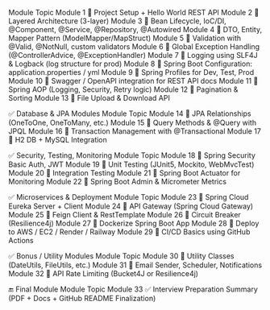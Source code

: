 Module	Topic
Module 1  📌 Project Setup + Hello World REST API
Module 2  📌 Layered Architecture (3-layer)
Module 3  📌 Bean Lifecycle, IoC/DI, @Component, @Service, @Repository, @Autowired
Module 4	📌 DTO, Entity, Mapper Pattern (ModelMapper/MapStruct)
Module 5	📌 Validation with @Valid, @NotNull, custom validators
Module 6	📌 Global Exception Handling (@ControllerAdvice, @ExceptionHandler)
Module 7	📌 Logging using SLF4J & Logback (log structure for prod)
Module 8	📌 Spring Boot Configuration: application.properties / yml
Module 9	📌 Spring Profiles for Dev, Test, Prod
Module 10	📌 Swagger / OpenAPI integration for REST API docs
Module 11	📌 Spring AOP (Logging, Security, Retry logic)
Module 12	📌 Pagination & Sorting
Module 13	📌 File Upload & Download API

✅ Database & JPA Modules
Module	Topic
Module 14	📌 JPA Relationships (OneToOne, OneToMany, etc.)
Module 15	📌 Query Methods & @Query with JPQL
Module 16	📌 Transaction Management with @Transactional
Module 17	📌 H2 DB + MySQL Integration

✅ Security, Testing, Monitoring
Module	Topic
Module 18	📌 Spring Security Basic Auth, JWT
Module 19	📌 Unit Testing (JUnit5, Mockito, WebMvcTest)
Module 20	📌 Integration Testing
Module 21	📌 Spring Boot Actuator for Monitoring
Module 22	📌 Spring Boot Admin & Micrometer Metrics

✅ Microservices & Deployment
Module	Topic
Module 23	📌 Spring Cloud Eureka Server + Client
Module 24	📌 API Gateway (Spring Cloud Gateway)
Module 25	📌 Feign Client & RestTemplate
Module 26	📌 Circuit Breaker (Resilience4j)
Module 27	📌 Dockerize Spring Boot App
Module 28	📌 Deploy to AWS / EC2 / Render / Railway
Module 29	📌 CI/CD Basics using GitHub Actions

✅ Bonus / Utility Modules
Module	Topic
Module 30	📌 Utility Classes (DateUtils, FileUtils, etc.)
Module 31	📌 Email Sender, Scheduler, Notifications
Module 32	📌 API Rate Limiting (Bucket4J or Resilience4j)

🔚 Final Module
Module	Topic
Module 33	✅ Interview Preparation Summary (PDF + Docs + GitHub README Finalization)
